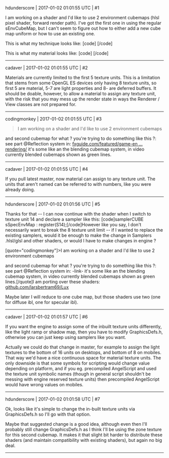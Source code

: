hdunderscore | 2017-01-02 01:01:55 UTC | #1

I am working on a shader and I'd like to use 2 environment cubemaps (hlsl pixel shader, forward render path). I've got the first one in using the regular sEnvCubeMap, but I can't seem to figure out how to either add a new cube map uniform or how to use an existing one. 

This is what my technique looks like:
[code]<?xml version="1.0" encoding="utf-8"?>
<technique vs="Lux" ps="Lux" psdefines="DIFFMAP ENVCUBEMAP">
    <pass name="base" />
    <pass name="litbase" />
    <pass name="light" depthtest="equal" depthwrite="false" blend="add" />
    <pass name="prepass" psdefines="PREPASS" />
    <pass name="material" psdefines="MATERIAL" depthtest="equal" depthwrite="false" />
    <pass name="deferred" psdefines="DEFERRED" />
    <pass name="depth" vs="Depth" ps="Depth" />
    <pass name="shadow" vs="Shadow" ps="Shadow" />
</technique>
[/code]

This is what my material looks like:
[code]<?xml version="1.0"?>
<material>
	<technique name="Techniques/Lux/BumpedDiffuse.xml" quality="0" loddistance="0" />
	<texture unit="diffuse" name="Textures/Cloth_Unity_Immortal_diffuse.tga" />
	<texture unit="normal" name="Textures/Cloth_Unity_Immortal_normal.tga" />
	<texture unit="specular" name="Textures/Cloth_Unity_Immortal_specular.tga" />
	<texture unit="environment" name="Textures/diffcube.dds" />
	<texture unit="13" name="Textures/speccube.dds" />
	<parameter name="UOffset" value="10 0 0 0" />
	<parameter name="VOffset" value="0 10 0 0" />
	<parameter name="MatDiffColor" value="1 1 1 1" />
	<parameter name="MatEmissiveColor" value="0 0 0" />
	<parameter name="MatEnvMapColor" value="1 1 1" />
	<parameter name="MatSpecColor" value="0 0 0 1" />
	<cull value="ccw" />
	<shadowcull value="ccw" />
	<depthbias constant="0" slopescaled="0" />
</material>
[/code]

-------------------------

cadaver | 2017-01-02 01:01:55 UTC | #2

Materials are currently limited to the first 5 texture units. This is a limitation that stems from some OpenGL ES devices only having 8 texture units, so first 5 are material, 5-7 are light properties and 8- are deferred buffers. It should be doable, however, to allow a material to assign any texture unit, with the risk that you may mess up the render state in ways the Renderer / View classes are not prepared for.

-------------------------

codingmonkey | 2017-01-02 01:01:55 UTC | #3

>I am working on a shader and I'd like to use 2 environment cubemaps 

and second cubemap for what ?
you're trying to do something like this ?:
see part @Reflection system in:
[fxguide.com/featured/game-en ... rendering/](http://www.fxguide.com/featured/game-environments-parta-remember-me-rendering/)
it's some like an the blending cubemap system, in video currently blended cubemaps shown as green lines.

-------------------------

cadaver | 2017-01-02 01:01:55 UTC | #4

If you pull latest master, now material can assign to any texture unit. The units that aren't named can be referred to with numbers, like you were already doing.

-------------------------

hdunderscore | 2017-01-02 01:01:56 UTC | #5

Thanks for that -- I can now continue with the shader when I switch to texture unit 14 and declare a sampler like this:
[code]samplerCUBE sSpecEnvMap : register(S14);[/code]However like you say, I don't necessarily want to break the 8 texture unit limit -- if I wanted to replace the existing samplers, would it be enough to make the change in Samplers .hlsl/glsl and other shaders, or would I have to make changes in engine ?

[quote="codingmonkey"]>I am working on a shader and I'd like to use 2 environment cubemaps 

and second cubemap for what ?
you're trying to do something like this ?:
see part @Reflection system in: -link-
it's some like an the blending cubemap system, in video currently blended cubemaps shown as green lines.[/quote]I am porting over these shaders: [github.com/larsbertram69/Lux](https://github.com/larsbertram69/Lux)

Maybe later I will reduce to one cube map, but those shaders use two (one for diffuse ibl, one for specular ibl).

-------------------------

cadaver | 2017-01-02 01:01:57 UTC | #6

If you want the engine to assign some of the inbuilt texture units differently, like the light ramp or shadow map, then you have to modify GraphicsDefs.h, otherwise you can just keep using samplers like you want.

Actually we could do that change in master, for example to assign the light textures to the bottom of 16 units on desktops, and bottom of 8 on mobiles. That way we'd have a nice continuous space for material texture units. The only downside is that some symbols for scripting would change value depending on platform, and if you eg. precompiled AngelScript and used the texture unit symbolic names (though in general script shouldn't be messing with engine reserved texture units) then precompiled AngelScript would have wrong values on mobiles.

-------------------------

hdunderscore | 2017-01-02 01:01:58 UTC | #7

Ok, looks like it's simple to change the in-built texture units via GraphicsDefs.h so I'll go with that option.

Maybe that suggested change is a good idea, although even then I'll probably still change GraphicsDefs.h as I think I'll be using the zone texture for this second cubemap. It makes it that slight bit harder to distribute these shaders (and maintain compatibility with existing shaders), but again no big deal.

-------------------------

